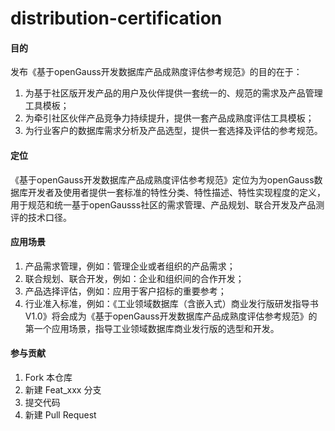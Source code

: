 # distribution-certification

#### 目的

发布《基于openGauss开发数据库产品成熟度评估参考规范》的目的在于：
1.  为基于社区版开发产品的用户及伙伴提供一套统一的、规范的需求及产品管理工具模板；
2.  为牵引社区伙伴产品竞争力持续提升，提供一套产品成熟度评估工具模板；
3.  为行业客户的数据库需求分析及产品选型，提供一套选择及评估的参考规范。


#### 定位

《基于openGauss开发数据库产品成熟度评估参考规范》定位为为openGauss数据库开发者及使用者提供一套标准的特性分类、特性描述、特性实现程度的定义，用于规范和统一基于openGausss社区的需求管理、产品规划、联合开发及产品测评的技术口径。


#### 应用场景

1.  产品需求管理，例如：管理企业或者组织的产品需求；
2.  联合规划、联合开发，例如：企业和组织间的合作开发；
3.  产品选择评估，例如：应用于客户招标的重要参考；
4.  行业准入标准，例如：《工业领域数据库（含嵌入式）商业发行版研发指导书V1.0》将会成为《基于openGauss开发数据库产品成熟度评估参考规范》的第一个应用场景，指导工业领域数据库商业发行版的选型和开发。


#### 参与贡献

1.  Fork 本仓库
2.  新建 Feat_xxx 分支
3.  提交代码
4.  新建 Pull Request

